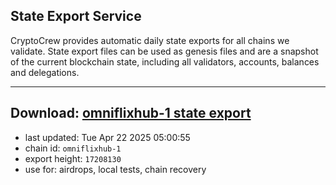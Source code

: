 ## State Export Service
CryptoCrew provides automatic daily state exports for all chains we validate. State export files can be used as genesis files and are a snapshot of the current blockchain state, including all validators, accounts, balances and delegations.

---
**Download: [omniflixhub-1 state export](https://dl-eu2.ccvalidators.com/SERVICE/omniflixhub/omniflixhub-1_export_17208130.json)**
---

- last updated: Tue Apr 22 2025 05:00:55
- chain id: `omniflixhub-1`
- export height: `17208130`
- use for: airdrops, local tests, chain recovery
